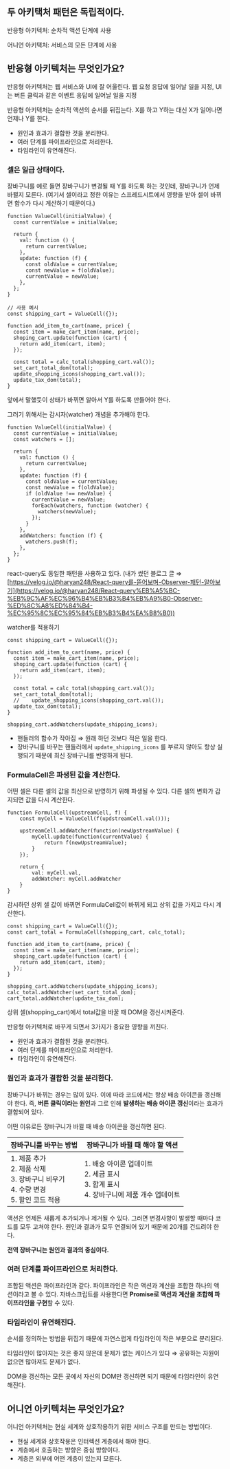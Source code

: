## 두 아키택처 패턴은 독립적이다.

반응형 아키텍처: 순차적 액션 단계에 사용

어니언 아키택처: 서비스의 모든 단계에 사용

## 반응형 아키텍처는 무엇인가요?

반응형 아키텍처는 웹 서비스와 UI에 잘 어울린다. 웹 요청 응답에 일어날 일을 지정, UI는 버튼 클릭과 같은 이벤트 응답에 일어날 일을 지정

반응형 아키텍처는 순차적 액션의 순서를 뒤집는다. X를 하고 Y하는 대신 X가 일어나면 언제나 Y를 한다.

- 원인과 효과가 결합한 것을 분리한다.
- 여러 단계를 파이프라인으로 처리한다.
- 타임라인이 유연해진다.

### 셀은 일급 상태이다.

장바구니를 예로 들면 장바구니가 변경될 때 Y를 하도록 하는 것인데, 장바구니가 언제 바뀔지 모른다.
(여기서 셀이라고 정한 이유는 스프레드시트에서 영향을 받아 셀이 바뀌면 함수가 다시 계산하기 때문이다.)

```tsx
function ValueCell(initialValue) {
  const currentValue = initialValue;

  return {
    val: function () {
      return currentValue;
    },
    update: function (f) {
      const oldValue = currentValue;
      const newValue = f(oldValue);
      currentValue = newValue;
    },
  };
}

// 사용 예시
const shipping_cart = ValueCell({});

function add_item_to_cart(name, price) {
  const item = make_cart_item(name, price);
  shoping_cart.update(function (cart) {
    return add_item(cart, item);
  });

  const total = calc_total(shopping_cart.val());
  set_cart_total_dom(total);
  update_shopping_icons(shopping_cart.val());
  update_tax_dom(total);
}
```

앞에서 말했듯이 상태가 바뀌면 알아서 Y를 하도록 만들어야 한다.

그러기 위해서는 감시자(watcher) 개념을 추가해야 한다.

```tsx
function ValueCell(initialValue) {
  const currentValue = initialValue;
  const watchers = [];

  return {
    val: function () {
      return currentValue;
    },
    update: function (f) {
      const oldValue = currentValue;
      const newValue = f(oldValue);
      if (oldValue !== newValue) {
        currentValue = newValue;
        forEach(watchers, function (watcher) {
          watchers(newValue);
        });
      }
    },
    addWatchers: function (f) {
      watchers.push(f);
    },
  };
}
```

react-query도 동일한 패턴을 사용하고 있다. (내가 썼던 블로그 글 ⇒ [https://velog.io/@haryan248/React-query를-뜯어보며-Observer-패턴-알아보기](https://velog.io/@haryan248/React-query%EB%A5%BC-%EB%9C%AF%EC%96%B4%EB%B3%B4%EB%A9%B0-Observer-%ED%8C%A8%ED%84%B4-%EC%95%8C%EC%95%84%EB%B3%B4%EA%B8%B0))

watcher를 적용하기

```tsx
const shipping_cart = ValueCell({});

function add_item_to_cart(name, price) {
  const item = make_cart_item(name, price);
  shoping_cart.update(function (cart) {
    return add_item(cart, item);
  });

  const total = calc_total(shopping_cart.val());
  set_cart_total_dom(total);
  // 	update_shopping_icons(shopping_cart.val());
  update_tax_dom(total);
}

shopping_cart.addWatchers(update_shipping_icons);
```

- 핸들러의 함수가 작아짐 ⇒ 원래 하던 것보다 적은 일을 한다.
- 장바구니를 바꾸는 핸들러에서 `update_shipping_icons` 를 부르지 않아도 항상 실행되기 때문에 최신 장바구니를 반영하게 된다.

### FormulaCell은 파생된 값을 계산한다.

어떤 셀은 다른 셀의 값을 최신으로 반영하기 위해 파생될 수 있다. 다른 셀의 변화가 감지되면 값을 다시 계산한다.

```tsx
function FormulaCell(upstreamCell, f) {
	const myCell = ValueCell(f(updstreamCell.val()));

	upstreamCell.addWatcher(function(newUpstreamValue) {
		myCell.update(function(currentValue) {
			return f(newUpstreamValue);
		}
	});

	return {
		val: myCell.val,
		addWatcher: myCell.addWatcher
	}
}
```

감시하던 상위 셀 값이 바뀌면 FormulaCell값이 바뀌게 되고 상위 값을 가지고 다시 계산한다.

```tsx
const shipping_cart = ValueCell({});
const cart_total = FormulaCell(shopping_cart, calc_total);

function add_item_to_cart(name, price) {
  const item = make_cart_item(name, price);
  shoping_cart.update(function (cart) {
    return add_item(cart, item);
  });
}

shopping_cart.addWatchers(update_shipping_icons);
calc_total.addWatcher(set_cart_total_dom);
cart_total.addWatcher(update_tax_dom);
```

상위 셀(shopping_cart)에서 total값을 바꿀 때 DOM을 갱신시켜준다.

반응형 아키텍처로 바꾸게 되면서 3가지가 중요한 영향을 끼친다.

- 원인과 효과가 결합된 것을 분리한다.
- 여러 단계를 파이프라인으로 처리한다.
- 타임라인이 유연해진다.

### 원인과 효과가 결합한 것을 분리한다.

장바구니가 바뀌는 경우는 많이 있다. 이에 따라 코드에서는 항상 배송 아이콘을 갱신해야 한다.
즉, **버튼 클릭이라는 원인**과 그로 인해 **발생하는 배송 아이콘 갱신**이라는 효과가 결합되어 있다.

어떤 이유로든 장바구니가 바뀔 때 배송 아이콘을 갱신하면 된다.

| **장바구니를 바꾸는 방법**                                                                           | **장바구니가 바뀔 때 해야 할 액션**                                                               |
| ---------------------------------------------------------------------------------------------------- | ------------------------------------------------------------------------------------------------- |
| 1. 제품 추가 <br/>2. 제품 삭제 <br/>3. 장바구니 비우기<br/> 4. 수량 변경<br/> 5. 할인 코드 적용<br/> | 1. 배송 아이콘 업데이트 <br/>2. 세금 표시 <br/>3. 합계 표시 <br/>4. 장바구니에 제품 개수 업데이트 |

액션은 언제든 새롭게 추가되거나 제거될 수 있다. 그러면 변경사항이 발생할 때마다 코드를 모두 고쳐야 한다.
원인과 결과가 모두 연결되어 있기 때문에 20개를 건드려야 한다.

**전역 장바구니는 원인과 결과의 중심이다.**

### 여러 단계를 파이프라인으로 처리한다.

조합된 액션은 파이프라인과 같다. 파이프라인은 작은 액션과 계산을 조합한 하나의 액션이라고 볼 수 있다.
자바스크립트를 사용한다면 **Promise로 액션과 계산을 조합해 파이프라인을 구현**할 수 있다.

### 타임라인이 유연해진다.

순서를 정의하는 방법을 뒤집기 때문에 자연스럽게 타임라인이 작은 부분으로 분리된다.

타임라인이 많아지는 것은 좋지 않은데 문제가 없는 케이스가 있다 ⇒ 공유하는 자원이 없으면 많아져도 문제가 없다.

DOM을 갱신하는 모든 곳에서 자신의 DOM만 갱신하면 되기 때문에 타임라인이 유연해진다.

## 어니언 아키텍처는 무엇인가요?

어니언 아키텍처는 현실 세계와 상호작용하기 위한 서비스 구조를 만드는 방법이다.

- 현실 세계와 상호작용은 인터렉션 계층에서 해야 한다.
- 계층에서 호출하는 방향은 중심 방향이다.
- 계층은 외부에 어떤 계층이 있는지 모른다.

